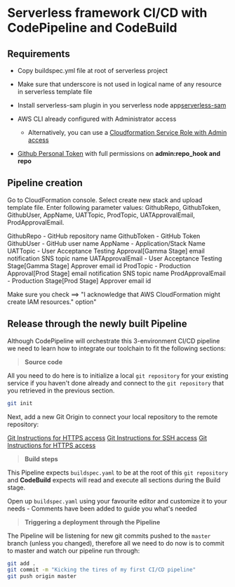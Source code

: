 # Serverless framework CI/CD with CodePipeline and CodeBuild

## Requirements

* Copy buildspec.yml file at root of serverless project

* Make sure that underscore is not used in logical name of any resource in serverless template file

* Install serverless-sam plugin in you serverless node app[serverless-sam](https://www.npmjs.com/package/serverless-sam)

* AWS CLI already configured with Administrator access 
    - Alternatively, you can use a [Cloudformation Service Role with Admin access](https://docs.aws.amazon.com/AWSCloudFormation/latest/UserGuide/using-iam-servicerole.html)

* [Github Personal Token](https://help.github.com/articles/creating-a-personal-access-token-for-the-command-line/) with full permissions on **admin:repo_hook and repo**

## Pipeline creation

Go to CloudFormation console. Select create new stack and upload template file. Enter following parameter values: GithubRepo, GithubToken, GithubUser, AppName, UATTopic, ProdTopic, UATApprovalEmail, ProdApprovalEmail. 

GithubRepo - GitHub repository name
GithubToken - GitHub Token
GithubUser - GitHub user name
AppName - Application/Stack Name
UATTopic - User Acceptance Testing Approval[Gamma Stage] email notification SNS topic name
UATApprovalEmail - User Acceptance Testing Stage[Gamma Stage] Approver email id
ProdTopic - Production Approval[Prod Stage] email notification SNS topic name
ProdApprovalEmail - Production Stage[Prod Stage] Approver email id

Make sure you check ==> "I acknowledge that AWS CloudFormation might create IAM resources." option"

## Release through the newly built Pipeline

Although CodePipeline will orchestrate this 3-environment CI/CD pipeline we need to learn how to integrate our toolchain to fit the following sections:

> **Source code**

All you need to do here is to initialize a local `git repository` for your existing service if you haven't done already and connect to the `git repository` that you retrieved in the previous section.

```bash
git init
```

Next, add a new Git Origin to connect your local repository to the remote repository: 

[Git Instructions for HTTPS access](https://help.github.com/articles/adding-a-remote/)
[Git Instructions for SSH access](https://docs.aws.amazon.com/codecommit/latest/userguide/setting-up-ssh-unixes.html) 
[Git Instructions for HTTPS access](https://docs.aws.amazon.com/codecommit/latest/userguide/setting-up-https-unixes.html) 

> **Build steps**

This Pipeline expects `buildspec.yaml` to be at the root of this `git repository` and **CodeBuild** expects will read and execute all sections during the Build stage.

Open up `buildspec.yaml` using your favourite editor and customize it to your needs - Comments have been added to guide you what's needed

> **Triggering a deployment through the Pipeline**

The Pipeline will be listening for new git commits pushed to the `master` branch (unless you changed), therefore all we need to do now is to commit to master and watch our pipeline run through:

```bash
git add . 
git commit -m "Kicking the tires of my first CI/CD pipeline"
git push origin master
```
